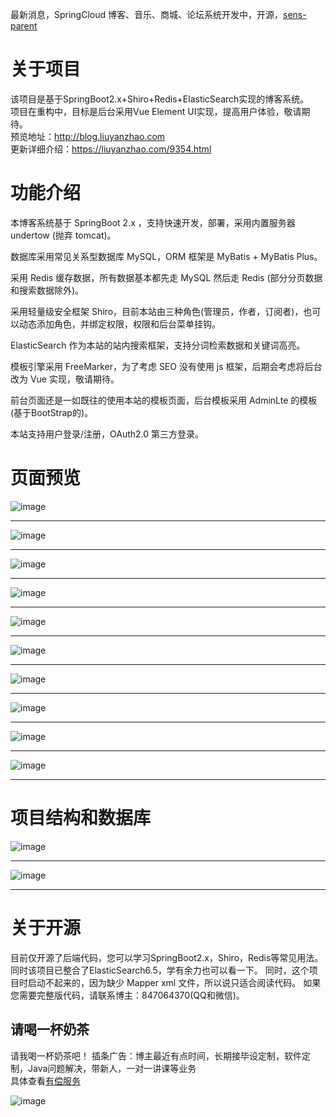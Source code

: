 最新消息，SpringCloud 博客、音乐、商城、论坛系统开发中，开源，[sens-parent](https://github.com/saysky/sens-parent) 
# 关于项目
该项目是基于SpringBoot2.x+Shiro+Redis+ElasticSearch实现的博客系统。<br/>
项目在重构中，目标是后台采用Vue Element UI实现，提高用户体验，敬请期待。<br/>
预览地址：http://blog.liuyanzhao.com <br/>
更新详细介绍：https://liuyanzhao.com/9354.html  <br/>

# 功能介绍
本博客系统基于 SpringBoot 2.x ，支持快速开发，部署，采用内置服务器 undertow (抛弃 tomcat)。

数据库采用常见关系型数据库 MySQL，ORM 框架是 MyBatis + MyBatis Plus。

采用 Redis 缓存数据，所有数据基本都先走 MySQL 然后走 Redis (部分分页数据和搜索数据除外)。

采用轻量级安全框架 Shiro，目前本站由三种角色(管理员，作者，订阅者)，也可以动态添加角色，并绑定权限，权限和后台菜单挂钩。

ElasticSearch 作为本站的站内搜索框架，支持分词检索数据和关键词高亮。

模板引擎采用 FreeMarker，为了考虑 SEO 没有使用 js 框架，后期会考虑将后台改为 Vue 实现，敬请期待。

前台页面还是一如既往的使用本站的模板页面，后台模板采用 AdminLte 的模板(基于BootStrap的)。

本站支持用户登录/注册，OAuth2.0 第三方登录。

# 页面预览
![image](img/1.png)
<hr/>

![image](img/2.png)
<hr/>

![image](img/3.png)
<hr/>

![image](img/4.png)
<hr/>
    
![image](img/5.png)
<hr/>

![image](img/6.png)
<hr/>

![image](img/7.png)
<hr/>

![image](img/8.png)
<hr/>

![image](img/9.png)
<hr/>

![image](img/10.png)
<hr/>

# 项目结构和数据库
![image](img/11.png)
<hr/>

![image](img/13.png)
<hr/>

# 关于开源
目前仅开源了后端代码，您可以学习SpringBoot2.x，Shiro，Redis等常见用法。
同时该项目已整合了ElasticSearch6.5，学有余力也可以看一下。
同时，这个项目时启动不起来的，因为缺少 Mapper xml 文件，所以说只适合阅读代码。
如果您需要完整版代码，请联系博主：847064370(QQ和微信)。

## 请喝一杯奶茶
请我喝一杯奶茶吧！
插条广告：博主最近有点时间，长期接毕设定制，软件定制，Java问题解决，带新人，一对一讲课等业务 <br/>
具体查看[有偿服务](https://liuyanzhao.com/bulletin/my-service)

![image](https://github.com/saysky/ForestBlog/blob/master/uploads/donate.png)

